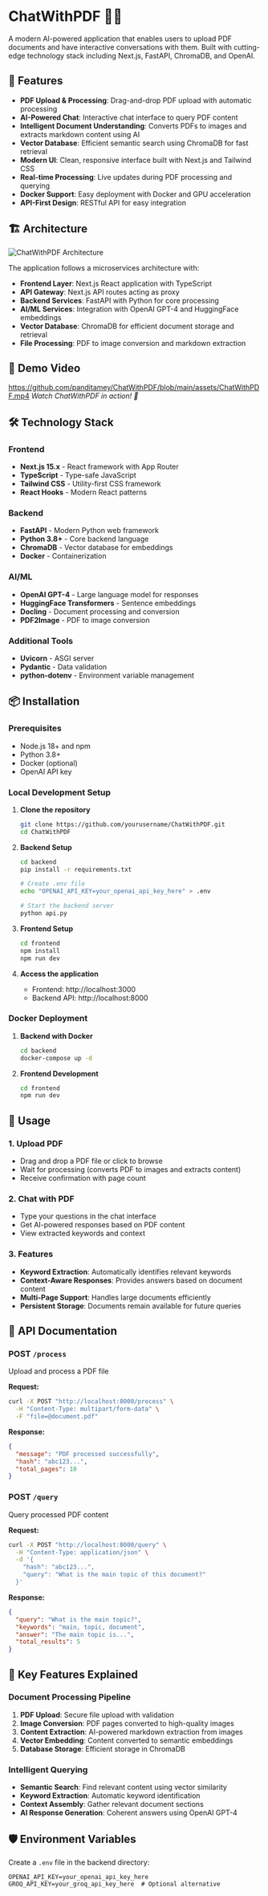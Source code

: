 # ChatWithPDF 📄💬

A modern AI-powered application that enables users to upload PDF documents and have interactive conversations with them. Built with cutting-edge technology stack including Next.js, FastAPI, ChromaDB, and OpenAI.

## 🚀 Features

- **PDF Upload & Processing**: Drag-and-drop PDF upload with automatic processing
- **AI-Powered Chat**: Interactive chat interface to query PDF content
- **Intelligent Document Understanding**: Converts PDFs to images and extracts markdown content using AI
- **Vector Database**: Efficient semantic search using ChromaDB for fast retrieval
- **Modern UI**: Clean, responsive interface built with Next.js and Tailwind CSS
- **Real-time Processing**: Live updates during PDF processing and querying
- **Docker Support**: Easy deployment with Docker and GPU acceleration
- **API-First Design**: RESTful API for easy integration

## 🏗️ Architecture

![ChatWithPDF Architecture](assets/ChatWithPDF_Architecture.png)

The application follows a microservices architecture with:
- **Frontend Layer**: Next.js React application with TypeScript
- **API Gateway**: Next.js API routes acting as proxy
- **Backend Services**: FastAPI with Python for core processing
- **AI/ML Services**: Integration with OpenAI GPT-4 and HuggingFace embeddings
- **Vector Database**: ChromaDB for efficient document storage and retrieval
- **File Processing**: PDF to image conversion and markdown extraction

## 🎥 Demo Video

https://github.com/panditamey/ChatWithPDF/blob/main/assets/ChatWithPDF.mp4
*Watch ChatWithPDF in action! 🚀*

## 🛠️ Technology Stack

### Frontend
- **Next.js 15.x** - React framework with App Router
- **TypeScript** - Type-safe JavaScript
- **Tailwind CSS** - Utility-first CSS framework
- **React Hooks** - Modern React patterns

### Backend
- **FastAPI** - Modern Python web framework
- **Python 3.8+** - Core backend language
- **ChromaDB** - Vector database for embeddings
- **Docker** - Containerization

### AI/ML
- **OpenAI GPT-4** - Large language model for responses
- **HuggingFace Transformers** - Sentence embeddings
- **Docling** - Document processing and conversion
- **PDF2Image** - PDF to image conversion

### Additional Tools
- **Uvicorn** - ASGI server
- **Pydantic** - Data validation
- **python-dotenv** - Environment variable management

## 📦 Installation

### Prerequisites
- Node.js 18+ and npm
- Python 3.8+
- Docker (optional)
- OpenAI API key

### Local Development Setup

1. **Clone the repository**
   ```bash
   git clone https://github.com/yourusername/ChatWithPDF.git
   cd ChatWithPDF
   ```

2. **Backend Setup**
   ```bash
   cd backend
   pip install -r requirements.txt
   
   # Create .env file
   echo "OPENAI_API_KEY=your_openai_api_key_here" > .env
   
   # Start the backend server
   python api.py
   ```

3. **Frontend Setup**
   ```bash
   cd frontend
   npm install
   npm run dev
   ```

4. **Access the application**
   - Frontend: http://localhost:3000
   - Backend API: http://localhost:8000

### Docker Deployment

1. **Backend with Docker**
   ```bash
   cd backend
   docker-compose up -d
   ```

2. **Frontend Development**
   ```bash
   cd frontend
   npm run dev
   ```

## 🔧 Usage

### 1. Upload PDF
- Drag and drop a PDF file or click to browse
- Wait for processing (converts PDF to images and extracts content)
- Receive confirmation with page count

### 2. Chat with PDF
- Type your questions in the chat interface
- Get AI-powered responses based on PDF content
- View extracted keywords and context

### 3. Features
- **Keyword Extraction**: Automatically identifies relevant keywords
- **Context-Aware Responses**: Provides answers based on document content
- **Multi-Page Support**: Handles large documents efficiently
- **Persistent Storage**: Documents remain available for future queries

## 🔌 API Documentation

### POST `/process`
Upload and process a PDF file

**Request:**
```bash
curl -X POST "http://localhost:8000/process" \
  -H "Content-Type: multipart/form-data" \
  -F "file=@document.pdf"
```

**Response:**
```json
{
  "message": "PDF processed successfully",
  "hash": "abc123...",
  "total_pages": 10
}
```

### POST `/query`
Query processed PDF content

**Request:**
```bash
curl -X POST "http://localhost:8000/query" \
  -H "Content-Type: application/json" \
  -d '{
    "hash": "abc123...",
    "query": "What is the main topic of this document?"
  }'
```

**Response:**
```json
{
  "query": "What is the main topic?",
  "keywords": "main, topic, document",
  "answer": "The main topic is...",
  "total_results": 5
}
```

## 🌟 Key Features Explained

### Document Processing Pipeline
1. **PDF Upload**: Secure file upload with validation
2. **Image Conversion**: PDF pages converted to high-quality images
3. **Content Extraction**: AI-powered markdown extraction from images
4. **Vector Embedding**: Content converted to semantic embeddings
5. **Database Storage**: Efficient storage in ChromaDB

### Intelligent Querying
- **Semantic Search**: Find relevant content using vector similarity
- **Keyword Extraction**: Automatic keyword identification
- **Context Assembly**: Gather relevant document sections
- **AI Response Generation**: Coherent answers using OpenAI GPT-4

## 🛡️ Environment Variables

Create a `.env` file in the backend directory:

```env
OPENAI_API_KEY=your_openai_api_key_here
GROQ_API_KEY=your_groq_api_key_here  # Optional alternative
```
